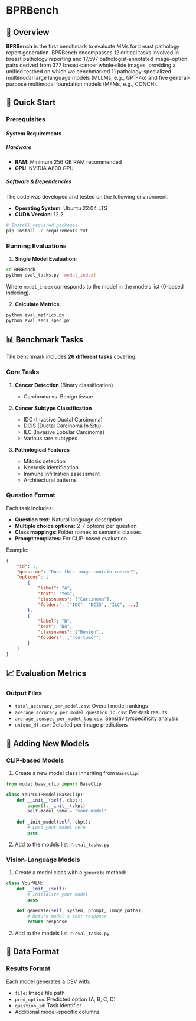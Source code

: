 # BPRBench

## 📄 Overview

**BPRBench** is the first benchmark to evaluate MMs for breast pathology report generation. BPRBench encompasses 12 critical tasks involved in breast pathology reporting and 17,597 pathologist‑annotated image–option pairs derived from 377 breast‑cancer whole‑slide images, providing a unified testbed on which we benchmarked 11 pathology-specialized multimodal large language models (MLLMs, e.g., GPT-4o) and five general-purpose multimodal foundation models (MFMs, e.g., CONCH).

## 🚀 Quick Start

### Prerequisites

#### System Requirements

##### Hardware
*   **RAM**: Minimum 256 GB RAM recommended
*   **GPU**: NVIDIA A800 GPU

##### Software & Dependencies
The code was developed and tested on the following environment:
*   **Operating System**: Ubuntu 22.04 LTS
*   **CUDA Version**: 12.2


```bash
# Install required packages
pip install -r requirements.txt
```

### Running Evaluations

1. **Single Model Evaluation**:
```bash
cd BPRBench
python eval_tasks.py [model_index]
```

Where `model_index` corresponds to the model in the models list (0-based indexing).

2. **Calculate Metrics**:
```bash
python eval_metrics.py
python eval_sens_spec.py
```

## 📊 Benchmark Tasks

The benchmark includes **26 different tasks** covering:

### Core Tasks
1. **Cancer Detection** (Binary classification)
   - Carcinoma vs. Benign tissue
   
2. **Cancer Subtype Classification**
   - IDC (Invasive Ductal Carcinoma)
   - DCIS (Ductal Carcinoma In Situ)
   - ILC (Invasive Lobular Carcinoma)
   - Various rare subtypes

3. **Pathological Features**
   - Mitosis detection
   - Necrosis identification
   - Immune infiltration assessment
   - Architectural patterns

### Question Format
Each task includes:
- **Question text**: Natural language description
- **Multiple choice options**: 2-7 options per question
- **Class mappings**: Folder names to semantic classes
- **Prompt templates**: For CLIP-based evaluation

Example:
```json
{
    "id": 1,
    "question": "Does this image contain cancer?",
    "options": [
        {
            "label": "A",
            "text": "Yes",
            "classnames": ["Carcinoma"],
            "folders": ["IDC", "DCIS", "ILC", ...]
        },
        {
            "label": "B", 
            "text": "No",
            "classnames": ["Benign"],
            "folders": ["non-tumor"]
        }
    ]
}
```

## 📈 Evaluation Metrics

### Output Files
- `total_accuracy_per_model.csv`: Overall model rankings
- `average_accuracy_per_model_question_id.csv`: Per-task results
- `average_senspec_per_model_tag.csv`: Sensitivity/specificity analysis
- `unique_df.csv`: Detailed per-image predictions

## 🔧 Adding New Models

### CLIP-based Models
1. Create a new model class inheriting from `BaseClip`:
```python
from model.base_clip import BaseClip

class YourCLIPModel(BaseClip):
    def __init__(self, ckpt):
        super().__init__(ckpt)
        self.model_name = 'your-model'
    
    def _init_model(self, ckpt):
        # Load your model here
        pass
```

2. Add to the models list in `eval_tasks.py`

### Vision-Language Models
1. Create a model class with a `generate` method:
```python
class YourVLM:
    def __init__(self):
        # Initialize your model
        pass
    
    def generate(self, system, prompt, image_paths):
        # Return model's text response
        return response
```

2. Add to the models list in `eval_tasks.py`

## 💾 Data Format

### Results Format
Each model generates a CSV with:
- `file`: Image file path
- `pred_option`: Predicted option (A, B, C, D)
- `question_id`: Task identifier
- Additional model-specific columns
